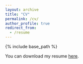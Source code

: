 ```yaml
---
layout: archive
title: "CV"
permalink: /cv/
author_profile: true
redirect_from:
  - /resume
---
```


{% include base_path %}

You can download my resume [here](https://gregoirepetit.github.io/files/resume.pdf). 
 <br>

 <object data="{{ site.url }}/files/resume.pdf" width="1000" height="1000" type='application/pdf'/>
